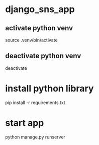 # django_sns_app

## activate python venv
source .venv/bin/activate

## deactivate python venv
deactivate

# install python library
pip install -r requirements.txt

# start app
python manage.py runserver